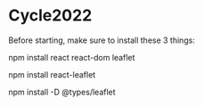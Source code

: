 # Cycle2022

Before starting, make sure to install these 3 things:


npm install react react-dom leaflet 

npm install react-leaflet 

npm install -D @types/leaflet 
